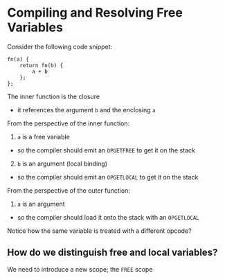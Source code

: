 # Compiling and Resolving Free Variables

Consider the following code snippet:
```
fn(a) {
    return fn(b) {
        a + b
    };
};
```

The inner function is the closure
- it references the argument `b` and the enclosing `a`

From the perspective of the inner function:
1. `a` is a free variable
  - so the compiler should emit an `OPGETFREE` to get it on the stack
2. `b` is an argument (local binding)
  - so the compiler should emit an `OPGETLOCAL` to get it on the stack

From the perspective of the outer function:
1. `a` is an argument
  - so the compiler should load it onto the stack with an `OPGETLOCAL`

Notice how the same variable is treated with a different opcode?


## How do we distinguish free and local variables?
We need to introduce a new scope; the `FREE` scope